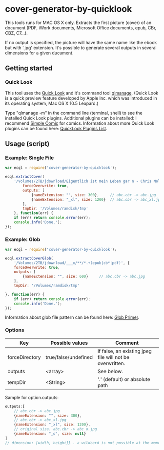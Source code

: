 # cover-generator-by-quicklook

This tools runs for MAC OS X only.
Extracts the first picture (cover) of an document (PDF, iWork documents, Microsoft Office documents, epub, CBr, CBZ, C7...).

If no output is specified, the picture will have the same name like the ebook but with '.jpg' extension.
It's possible to generate several outputs in several dimensions for a given ducument.

## Getting started

### Quick Look
This tool uses the [Quick Look](https://en.m.wikipedia.org/wiki/Quick_Look) and it's command tool [qlmanage](https://www.google.de/search?q=generator+by&oq=generator+by&aqs=chrome..69i57j0l5.2758j0j7&sourceid=chrome&ie=UTF-8). 
(Quick Look is a quick preview feature developed by Apple Inc. which was introduced in its operating system, Mac OS X 10.5 Leopard.)

Type "qlmanage -m" in the command line (terminal, shell) to see the installed Quick Look plugins.
Additional plugins can be installed: I recommend [Simple Comic](https://en.wikipedia.org/wiki/Simple_Comic) for comics. 
Information about more Quick Look plugins can be found here: [QuickLook Plugins List](http://www.quicklookplugins.com/).

## Usage (script)

### Example: Single File
```js
var ecql = require('cover-generator-by-quicklook');

ecql.extractCover(
    '/Volumes/2TB/jdownload/Eigentlich ist mein Leben gar n - Chris Nolde.epub', {
        forceOverwrite: true,
        outputs: [
            {nameExtension: "", size: 300},     // abc.cbr -> abc.jpg
            {nameExtension: "_xl", size: 1200}  // abc.cbr -> abc_xl.jpg
        ],
        tmpDir: '/Volumes/ramdisk/tmp'
    }, function(err) {
    if (err) return console.error(err);
    console.info('Done.');
});
```
### Example: Glob
```js
var ecql = require('cover-generator-by-quicklook');

ecql.extractCoverGlob(
    '/Volumes/2TB/jdownload/___x/**/*.+(epub|cb*|pdf)', {
    forceOverwrite: true,
    outputs: [
        {nameExtension: "", size: 600}     // abc.cbr -> abc.jpg
    ],
    tmpDir: '/Volumes/ramdisk/tmp'

}, function(err) {
    if (err) return console.error(err);
    console.info('Done.');
});
```
Information about glob file pattern can be found here: [Glob Primer](www.npmjs.com/package/glob#glob-primer).

### Options

Key            | Possible values       | Comment
-------------- | ----------------------|-------------------------------------------------
forceDirectory | true/false/undefined  | if false, an existing jpeg file will not be overwritten.  
outputs        | \<array>              | See below. 
tempDir        | \<String>             | '.' (default) or absolute path 

Sample for option.outputs:
```js
outputs:[
    // abc.cbr -> abc.jpg
    {nameExtension: "", size: 300},   
    // abc.cbr -> abc_xl.jpg
    {nameExtension: "_xl", size: 1200}, 
    // original size. abc.cbr -> abc_o.jpg
    {nameExtension: "_o", size: null}          
]
// dimension: [width, height]} . a wildcard is not possible at the moment.
```

